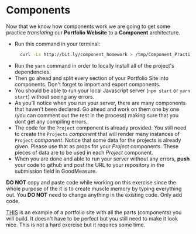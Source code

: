 # Components

Now that we know how components work we are going to get some practice _translating_ our **Portfolio Website** to a **Component** architecture.
 - Run this command in your terminal:
   ```bash
     curl -Ls http://bit.ly/component_homework > /tmp/Component_Practice && source /tmp/Component_Practice
   ```
 - Run the `yarn` command in order to locally install all of the project's dependencies.
 - Then go ahead and split every section of your Portfolio Site into components. Don't forget to import and export components.
 - You should be able to run your local Javascript server (`npm start` or `yarn start`) without seeing any errors.
 - As you'll notice when you run your server, there are many components that haven't been declared. Go ahead and work on them one by one (you can comment out the rest in the process) making sure that you dont get any compiling errors.
 - The code for the `Project` component is already provided. You still need to create the `Projects` _component_ that will render many instances of `Project` _component_. Notice that some data for the projects is already given. Please use that as props for your _Project_ components. These pieces of data are to be used in each _Project_ component.
 - When you are done and able to run your server without any errors, **push** your code to github and post the URL to your repository in the submission field in GoodMeasure.

**DO NOT** copy and paste code while working on this exercise since the whole purpose of the it is to create muscle memory by typing everything out.
You **DO NOT** need to change anything in the existing code. Only add code.

[THIS](https://izzycode.github.io/portfolio-example/) is an example of a portfolio site with all the parts (components) you will build. It doesn't have to be perfect but you still need to make it look nice. 
This is not a hard exercise but it requires some time.
